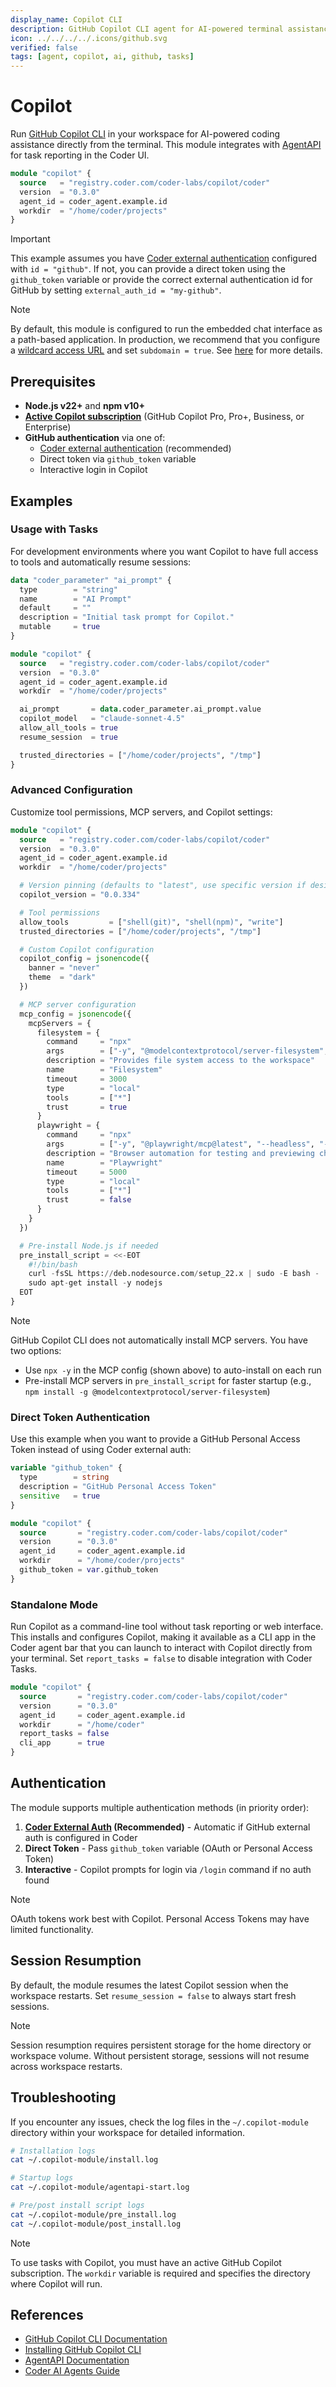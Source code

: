 ```yaml
---
display_name: Copilot CLI
description: GitHub Copilot CLI agent for AI-powered terminal assistance
icon: ../../../../.icons/github.svg
verified: false
tags: [agent, copilot, ai, github, tasks]
---
```


# Copilot

Run [GitHub Copilot CLI](https://docs.github.com/copilot/concepts/agents/about-copilot-cli) in your workspace for AI-powered coding assistance directly from the terminal. This module integrates with [AgentAPI](https://github.com/coder/agentapi) for task reporting in the Coder UI.

```tf
module "copilot" {
  source   = "registry.coder.com/coder-labs/copilot/coder"
  version  = "0.3.0"
  agent_id = coder_agent.example.id
  workdir  = "/home/coder/projects"
}
```

> [!IMPORTANT]
> This example assumes you have [Coder external authentication](https://coder.com/docs/admin/external-auth) configured with `id = "github"`. If not, you can provide a direct token using the `github_token` variable or provide the correct external authentication id for GitHub by setting `external_auth_id = "my-github"`.

> [!NOTE]
> By default, this module is configured to run the embedded chat interface as a path-based application. In production, we recommend that you configure a [wildcard access URL](https://coder.com/docs/admin/setup#wildcard-access-url) and set `subdomain = true`. See [here](https://coder.com/docs/tutorials/best-practices/security-best-practices#disable-path-based-apps) for more details.

## Prerequisites

- **Node.js v22+** and **npm v10+**
- **[Active Copilot subscription](https://docs.github.com/en/copilot/about-github-copilot/subscription-plans-for-github-copilot)** (GitHub Copilot Pro, Pro+, Business, or Enterprise)
- **GitHub authentication** via one of:
  - [Coder external authentication](https://coder.com/docs/admin/external-auth) (recommended)
  - Direct token via `github_token` variable
  - Interactive login in Copilot

## Examples

### Usage with Tasks

For development environments where you want Copilot to have full access to tools and automatically resume sessions:

```tf
data "coder_parameter" "ai_prompt" {
  type        = "string"
  name        = "AI Prompt"
  default     = ""
  description = "Initial task prompt for Copilot."
  mutable     = true
}

module "copilot" {
  source   = "registry.coder.com/coder-labs/copilot/coder"
  version  = "0.3.0"
  agent_id = coder_agent.example.id
  workdir  = "/home/coder/projects"

  ai_prompt       = data.coder_parameter.ai_prompt.value
  copilot_model   = "claude-sonnet-4.5"
  allow_all_tools = true
  resume_session  = true

  trusted_directories = ["/home/coder/projects", "/tmp"]
}
```

### Advanced Configuration

Customize tool permissions, MCP servers, and Copilot settings:

```tf
module "copilot" {
  source   = "registry.coder.com/coder-labs/copilot/coder"
  version  = "0.3.0"
  agent_id = coder_agent.example.id
  workdir  = "/home/coder/projects"

  # Version pinning (defaults to "latest", use specific version if desired)
  copilot_version = "0.0.334"

  # Tool permissions
  allow_tools         = ["shell(git)", "shell(npm)", "write"]
  trusted_directories = ["/home/coder/projects", "/tmp"]

  # Custom Copilot configuration
  copilot_config = jsonencode({
    banner = "never"
    theme  = "dark"
  })

  # MCP server configuration
  mcp_config = jsonencode({
    mcpServers = {
      filesystem = {
        command     = "npx"
        args        = ["-y", "@modelcontextprotocol/server-filesystem", "/home/coder/projects"]
        description = "Provides file system access to the workspace"
        name        = "Filesystem"
        timeout     = 3000
        type        = "local"
        tools       = ["*"]
        trust       = true
      }
      playwright = {
        command     = "npx"
        args        = ["-y", "@playwright/mcp@latest", "--headless", "--isolated"]
        description = "Browser automation for testing and previewing changes"
        name        = "Playwright"
        timeout     = 5000
        type        = "local"
        tools       = ["*"]
        trust       = false
      }
    }
  })

  # Pre-install Node.js if needed
  pre_install_script = <<-EOT
    #!/bin/bash
    curl -fsSL https://deb.nodesource.com/setup_22.x | sudo -E bash -
    sudo apt-get install -y nodejs
  EOT
}
```

> [!NOTE]
> GitHub Copilot CLI does not automatically install MCP servers. You have two options:
>
> - Use `npx -y` in the MCP config (shown above) to auto-install on each run
> - Pre-install MCP servers in `pre_install_script` for faster startup (e.g., `npm install -g @modelcontextprotocol/server-filesystem`)

### Direct Token Authentication

Use this example when you want to provide a GitHub Personal Access Token instead of using Coder external auth:

```tf
variable "github_token" {
  type        = string
  description = "GitHub Personal Access Token"
  sensitive   = true
}

module "copilot" {
  source       = "registry.coder.com/coder-labs/copilot/coder"
  version      = "0.3.0"
  agent_id     = coder_agent.example.id
  workdir      = "/home/coder/projects"
  github_token = var.github_token
}
```

### Standalone Mode

Run Copilot as a command-line tool without task reporting or web interface. This installs and configures Copilot, making it available as a CLI app in the Coder agent bar that you can launch to interact with Copilot directly from your terminal. Set `report_tasks = false` to disable integration with Coder Tasks.

```tf
module "copilot" {
  source       = "registry.coder.com/coder-labs/copilot/coder"
  version      = "0.3.0"
  agent_id     = coder_agent.example.id
  workdir      = "/home/coder"
  report_tasks = false
  cli_app      = true
}
```

## Authentication

The module supports multiple authentication methods (in priority order):

1. **[Coder External Auth](https://coder.com/docs/admin/external-auth) (Recommended)** - Automatic if GitHub external auth is configured in Coder
2. **Direct Token** - Pass `github_token` variable (OAuth or Personal Access Token)
3. **Interactive** - Copilot prompts for login via `/login` command if no auth found

> [!NOTE]
> OAuth tokens work best with Copilot. Personal Access Tokens may have limited functionality.

## Session Resumption

By default, the module resumes the latest Copilot session when the workspace restarts. Set `resume_session = false` to always start fresh sessions.

> [!NOTE]
> Session resumption requires persistent storage for the home directory or workspace volume. Without persistent storage, sessions will not resume across workspace restarts.

## Troubleshooting

If you encounter any issues, check the log files in the `~/.copilot-module` directory within your workspace for detailed information.

```bash
# Installation logs
cat ~/.copilot-module/install.log

# Startup logs
cat ~/.copilot-module/agentapi-start.log

# Pre/post install script logs
cat ~/.copilot-module/pre_install.log
cat ~/.copilot-module/post_install.log
```

> [!NOTE]
> To use tasks with Copilot, you must have an active GitHub Copilot subscription.
> The `workdir` variable is required and specifies the directory where Copilot will run.

## References

- [GitHub Copilot CLI Documentation](https://docs.github.com/en/copilot/concepts/agents/about-copilot-cli)
- [Installing GitHub Copilot CLI](https://docs.github.com/en/copilot/how-tos/set-up/install-copilot-cli)
- [AgentAPI Documentation](https://github.com/coder/agentapi)
- [Coder AI Agents Guide](https://coder.com/docs/tutorials/ai-agents)
